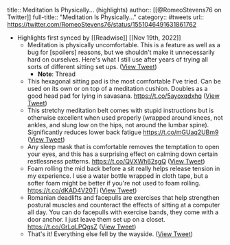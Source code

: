 title:: Meditation Is Physically... (highlights)
author:: [[@RomeoStevens76 on Twitter]]
full-title:: "Meditation Is Physically..."
category:: #tweets
url:: https://twitter.com/RomeoStevens76/status/1551046491631861762

- Highlights first synced by [[Readwise]] [[Nov 19th, 2022]]
	- Meditation is physically uncomfortable. This is a feature as well as a bug for [spoilers] reasons, but we shouldn't make it unnecessarily hard on ourselves. Here's what I still use after years of trying all sorts of different sitting set ups. ([View Tweet](https://twitter.com/RomeoStevens76/status/1551046491631861762))
		- **Note**: Thread
	- This hexagonal sitting pad is the most comfortable I've tried. Can be used on its own or on top of a meditation cushion. Doubles as a good head pad for lying in savasana.
	  https://t.co/5ayoxqdxhq ([View Tweet](https://twitter.com/RomeoStevens76/status/1551046493577961472))
	- This stretchy meditation belt comes with stupid instructions but is otherwise excellent when used properly (wrapped around knees, not ankles, and slung low on the hips, not around the lumbar spine). Significantly reduces lower back fatigue
	  https://t.co/mGUaq2UBm9 ([View Tweet](https://twitter.com/RomeoStevens76/status/1551046495457030144))
	- Any sleep mask that is comfortable removes the temptation to open your eyes, and this has a surprising effect on calming down certain restlessness patterns.
	  https://t.co/QVXWh62sgQ ([View Tweet](https://twitter.com/RomeoStevens76/status/1551046497302487040))
	- Foam rolling the mid back before a sit really helps release tension in my experience. I use a water bottle wrapped in cloth tape, but a softer foam might be better if you're not used to foam rolling.
	  https://t.co/dKAD4V20Tj ([View Tweet](https://twitter.com/RomeoStevens76/status/1551046499059978241))
	- Romanian deadlifts and facepulls are exercises that help strengthen postural muscles and counteract the effects of sitting at a computer all day. You can do facepulls with exercise bands, they come with a door anchor. I just leave them set up on a closet.
	  https://t.co/GrLqLPQgsZ ([View Tweet](https://twitter.com/RomeoStevens76/status/1551046500788056064))
	- That's it! Everything else fell by the wayside. ([View Tweet](https://twitter.com/RomeoStevens76/status/1551046502482489344))